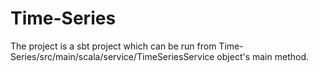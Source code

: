 # Time-Series
The project is a sbt project which can be run from Time-Series/src/main/scala/service/TimeSeriesService object's main method.
